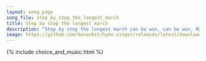 ```yaml
---
layout: song_page
song_file: step_by_step_the_longest_march
title: Step by step the longest march
description: "Step by step the longest march can be won, can be won, Many stones can form an arch, singly none, singly none. And by union what we will can be accomp... secular 3part acapella 1verse arrbykenan textbyother"
image: https://github.com/kenanbit/hymn-singer/releases/latest/download/step_by_step_the_longest_march-trad.png
---
```


{% include choice_and_music.html %}